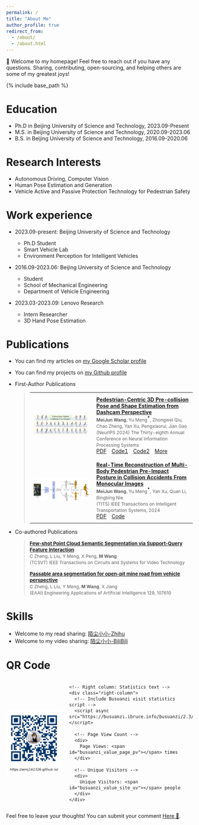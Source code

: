 ```yaml
---
permalink: /
title: "About Me"
author_profile: true
redirect_from: 
  - /about/
  - /about.html
---
```


👋 Welcome to my homepage! Feel free to reach out if you have any questions. 
Sharing, contributing, open-sourcing, and helping others are some of my greatest joys!

{% include base_path %}

Education
======
* Ph.D in Beijing University of Science and Technology, 2023.09-Present
* M.S. in Beijing University of Science and Technology, 2020.09-2023.06
* B.S. in Beijing University of Science and Technology, 2016.09-2020.06

Research Interests
======
* Autonomous Driving, Computer Vision
* Human Pose Estimation and Generation
* Vehicle Active and Passive Protection Technology for Pedestrian Safety

Work experience
======
* 2023.09-present: Beijing University of Science and Technology
  * Ph.D Student
  * Smart Vehicle Lab 
  * Environment Perception for Intelligent Vehicles
    
* 2016.09-2023.06: Beijing University of Science and Technology
  * Student
  * School of Mechanical Engineering
  * Department of Vehicle Engineering

* 2023.03-2023.09: Lenovo Research
  * Intern Researcher
  * 3D Hand Pose Estimation
  
Publications
======
* You can find my articles on [my Google Scholar profile](https://scholar.google.com/citations?user=Ganf8zgAAAAJ&hl=zh-CN)
* You can find my projects on [my Github profile](https://github.com/wmj142326)
* First-Author Publications
  
  > <style>
  >   table {
  >     width: 100%;
  >     border-collapse: collapse;
  >     font-size: 14px;  /* 字体大小设置为14px */
  >   }
  >   td {
  >     padding: 10px;
  >   }
  >   img {
  >     max-width: 150px;
  >     height: auto;
  >   }
  >   table, td {
  >     border: none;
  >   }
  >   .small-text {
  >     font-size: 12px;  /* 让作者、期刊等文本变小 */
  >   }
  >   .link {
  >     margin-right: 10px;  /* 设置链接之间的间距 */
  >   }
  >   .highlight {
  >     font-weight: bold; /* 加粗 */
  >   }
  >   .star {
  >     font-size: 12px;
  >     color: black;  /* 设置红色星号 */
  >     position: relative;
  >     top: -1px; /* 将星号稍微提升，放到右上角 */
  >   }
  > </style>
  > 
  > <table>
  >   <tr>
  >     <td><img src="../images/PVCP.png" alt="PVCP" width="150" height="auto"></td>
  >     <td>
  >       <a href="https://scholar.google.com/scholar?hl=zh-CN&as_sdt=0%2C5&q=Pedestrian-Centric+3D+Pre-collision+Pose+and+Shape+Estimation+from+Dashcam+Perspective&btnG="><strong>Pedestrian-Centric 3D Pre-collision Pose and Shape Estimation from Dashcam Perspective</strong></a><br>
  >       <span class="small-text"><strong class="highlight">MeiJun Wang</strong>, Yu Meng<sup class="star">*</sup>, Zhongwei Qiu, Chao Zheng, Yan Xu, Pengxiaorui, Jian Gao</span><br>
  >       <span class="small-text">(NeurIPS 2024) The Thirty-eighth Annual Conference on Neural Information Processing Systems</span><br>
  >       <a href="https://openreview.net/pdf?id=ldvfaYzG35" class="link">PDF</a>
  >       <a href="https://github.com/wmj142326/PVCP" class="link">Code1</a>
  >       <a href="https://github.com/wmj142326/SMPL_Tools" class="link">Code2</a>
  >       <a href="https://neurips.cc/virtual/2024/poster/93814" class="link">More</a>
  >     </td>
  >   </tr>
  >   <tr>
  >     <td><img src="../images/MBPR.png" alt="MBPR" width="150" height="auto"></td>
  >     <td>
  >       <a href="https://scholar.google.com/scholar?hl=zh-CN&as_sdt=0%2C5&q=Real-Time+Reconstruction+of+Multi-Body+Pedestrian+Pre-Impact+Posture+in+Collision+Accidents+From+Monocular+Images&btnG="><strong>Real-Time Reconstruction of Multi-Body Pedestrian Pre-Impact Posture in Collision Accidents From Monocular Images</strong></a><br>
  >       <span class="small-text"><strong class="highlight">MeiJun Wang</strong>, Yu Meng<sup class="star">*</sup>, Yan Xu, Quan Li, Bingbing Nie</span><br>
  >       <span class="small-text">(TITS) IEEE Transactions on Intelligent Transportation Systems, 2024</span><br>
  >       <a href="https://ieeexplore.ieee.org/abstract/document/10746249" class="link">PDF</a>
  >       <a href="https://github.com/wmj142326/MBPR" class="link">Code</a>
  >     </td>
  >   </tr>
  > </table>

* Co-authored Publications

  ><a href="https://scholar.google.com/scholar?hl=zh-CN&as_sdt=0%2C5&q=Few-shot+Point+Cloud+Semantic+Segmentation+via+Support-Query+Feature+Interaction&btnG=" style="font-size: 13px;"><strong>Few-shot Point Cloud Semantic Segmentation via Support-Query Feature Interaction</strong></a><br>
  > <span class="small-text">C Zheng, L Liu, Y Meng, X Peng, **M Wang**</span><br>
  > <span class="small-text">(TCSVT) IEEE Transactions on Circuits and Systems for Video Technology</span><br>
  > 
  ><a href="https://scholar.google.com/scholar?hl=zh-CN&as_sdt=0%2C5&q=+Meijun+Wang+Passable+area+segmentation+for+open-pit+mine+road+from+vehicle+perspective&btnG=" style="font-size: 13px;"><strong>Passable area segmentation for open-pit mine road from vehicle perspective</strong></a><br>
  > <span class="small-text">C Zheng, L Liu, Y Meng, **M Wang**, X Jiang</span><br>
  > <span class="small-text">(EAAI) Engineering Applications of Artificial Intelligence 129, 107610</span>



Skills
======
* Welcome to my read sharing: [陌尘小小-Zhihu](https://www.zhihu.com/people/mochenxiaoxiao)
* Welcome to my video sharing: [陌尘小小-BiliBili](https://space.bilibili.com/384233049)

QR Code
======
  <style>
    /* Flex container for left and right columns */
    .statistics-container {
      display: flex;
      align-items: center; /* Align items vertically centered */
    }
  
    /* Left column styling (image) */
    .statistics-container .left-column {
      flex: 0 0 auto; /* Fixed size column for the image */
      margin-right: 20px; /* Add space between columns */
    }
  
    /* Right column styling (text) */
    .statistics-container .right-column {
      flex: 1; /* Takes remaining space */
    }
  </style>
  
  <div class="statistics-container">
    <!-- Left column: QR code image -->
    <div class="left-column">
      <img src="../images/QR_code.png" alt="QR code" width="200" height="auto">
    </div>
  
    <!-- Right column: Statistics text -->
    <div class="right-column">
      <!-- Include Busuanzi visit statistics script -->
      <script async src="https://busuanzi.ibruce.info/busuanzi/2.3/busuanzi.pure.mini.js"></script>
      
      <!-- Page View Count -->
      <div>
        Page Views: <span id="busuanzi_value_page_pv"></span> times
      </div>
      
      <!-- Unique Visitors -->
      <div>
        Unique Visitors: <span id="busuanzi_value_site_uv"></span> people
      </div>
    </div>
  </div>

Feel free to leave your thoughts! You can submit your comment [Here 💬](https://github.com/wmj142326/wmj142326.github.io/issues/new?title=Comment&body=Your%20comment%20here).

